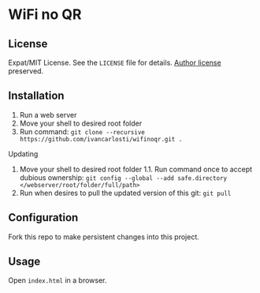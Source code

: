 WiFi no QR
========

License
-------
Expat/MIT License. See the `LICENSE` file for details. [Author license](https://github.com/evgeni/qifi/blob/gh-pages/LICENSE) preserved.

Installation
------------
1. Run a web server
2. Move your shell to desired root folder
3. Run command: `git clone --recursive https://github.com/ivancarlosti/wifinoqr.git .`

Updating
1. Move your shell to desired root folder
1.1. Run command once to accept dubious ownership: `git config --global --add safe.directory </webserver/root/folder/full/path>`
2. Run when desires to pull the updated version of this git: `git pull`

Configuration
-------------
Fork this repo to make persistent changes into this project.

Usage
-----
Open `index.html` in a browser.
